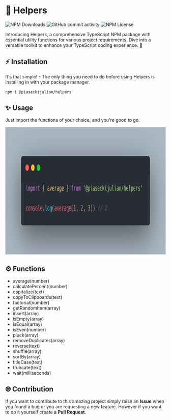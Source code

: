 # 🚀 Helpers

![NPM Downloads](https://img.shields.io/npm/dt/%40piaseckijulian%2Fhelpers?style=for-the-badge)
![GitHub commit activity](https://img.shields.io/github/commit-activity/t/piaseckijulian/Helpers?style=for-the-badge)
![NPM License](https://img.shields.io/npm/l/%40piaseckijulian%2Fhelpers?style=for-the-badge)

Introducing Helpers, a comprehensive TypeScript NPM package with essential utility functions for various project requirements. Dive into a versatile toolkit to enhance your TypeScript coding experience. 🚀

## ⚡ Installation

It's that simple! - The only thing you need to do before using Helpers is installing in with your package manager.

```bash
npm i @piaseckijulian/helpers
```

## ✨ Usage

Just import the functions of your choice, and you're good to go.

<img src="./images/thumbnail.png" alt="Use of average() function" width="800" height="400"/>

## ⚙️ Functions

- average(number)
- calculatePercent(number)
- capitalize(text)
- copyToClipboards(text)
- factorial(number)
- getRandomItem(array)
- insert(array)
- isEmpty(array)
- isEqual(array)
- isEven(number)
- pluck(array)
- removeDuplicates(array)
- reverse(text)
- shuffle(array)
- sortBy(array)
- titleCase(text)
- truncate(text)
- wait(milliseconds)

## 🌐 Contribution

If you want to contribute to this amazing project simply raise an **Issue** when you found a bug or you are requesting a new feature. However if you want to do it yourself create a **Pull Request**.
